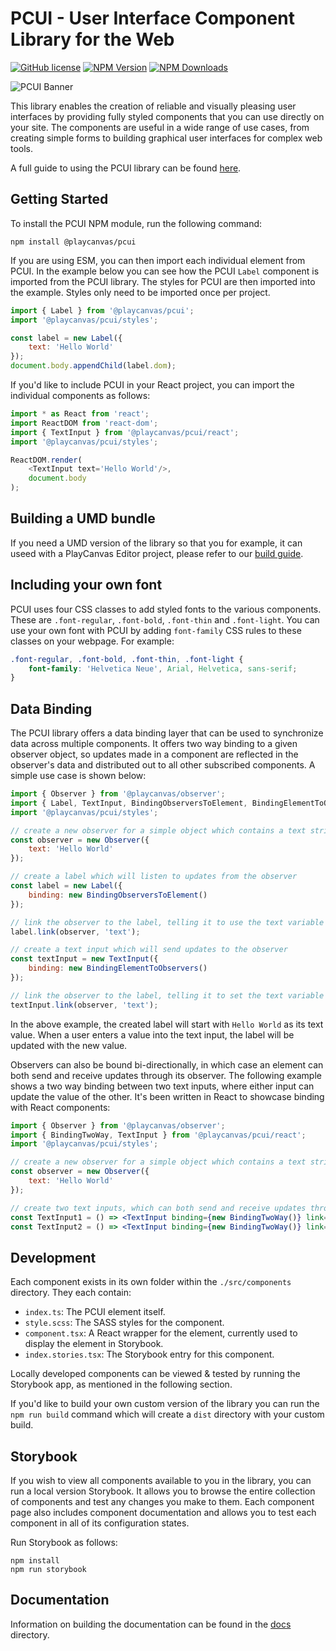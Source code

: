 # PCUI - User Interface Component Library for the Web

[![GitHub license](https://img.shields.io/badge/license-MIT-blue.svg)](https://github.com/playcanvas/pcui/blob/main/LICENSE)
[![NPM Version](https://img.shields.io/npm/v/@playcanvas/pcui.svg?style=flat?style=flat)](https://www.npmjs.com/package/@playcanvas/pcui)
[![NPM Downloads](https://img.shields.io/npm/dw/@playcanvas/pcui)](https://npmtrends.com/@playcanvas/pcui)

![PCUI Banner](https://forum-files-playcanvas-com.s3.dualstack.eu-west-1.amazonaws.com/original/2X/7/7e51de8ae69fa499dcad292efd21d7722dcf2dbd.jpeg)

This library enables the creation of reliable and visually pleasing user interfaces by providing fully styled components that you can use directly on your site. The components are useful in a wide range of use cases, from creating simple forms to building graphical user interfaces for complex web tools.

A full guide to using the PCUI library can be found [here](https://playcanvas.github.io/pcui).

## Getting Started

To install the PCUI NPM module, run the following command:

```
npm install @playcanvas/pcui
```

If you are using ESM, you can then import each individual element from PCUI. In the example below you can see how the PCUI `Label` component is imported from the PCUI library. The styles for PCUI are then imported into the example. Styles only need to be imported once per project.

```javascript
import { Label } from '@playcanvas/pcui';
import '@playcanvas/pcui/styles';

const label = new Label({
    text: 'Hello World'
});
document.body.appendChild(label.dom);
```

If you'd like to include PCUI in your React project, you can import the individual components as follows:

```javascript
import * as React from 'react';
import ReactDOM from 'react-dom';
import { TextInput } from '@playcanvas/pcui/react';
import '@playcanvas/pcui/styles';

ReactDOM.render(
    <TextInput text='Hello World'/>,
    document.body
);
```

## Building a UMD bundle

If you need a UMD version of the library so that you for example, it can useed with a PlayCanvas Editor project, please refer to our [build guide](BUILDGUIDE.md).

## Including your own font

PCUI uses four CSS classes to add styled fonts to the various components. These are `.font-regular`, `.font-bold`, `.font-thin` and `.font-light`. You can use your own font with PCUI by adding `font-family` CSS rules to these classes on your webpage. For example:

```css
.font-regular, .font-bold, .font-thin, .font-light {
    font-family: 'Helvetica Neue', Arial, Helvetica, sans-serif;
}
```

## Data Binding

The PCUI library offers a data binding layer that can be used to synchronize data across multiple components. It offers two way binding to a given observer object, so updates made in a component are reflected in the observer's data and distributed out to all other subscribed components. A simple use case is shown below:

```javascript
import { Observer } from '@playcanvas/observer';
import { Label, TextInput, BindingObserversToElement, BindingElementToObservers } from '@playcanvs/pcui';
import '@playcanvas/pcui/styles';

// create a new observer for a simple object which contains a text string
const observer = new Observer({
    text: 'Hello World'
});

// create a label which will listen to updates from the observer
const label = new Label({
    binding: new BindingObserversToElement()
});

// link the observer to the label, telling it to use the text variable as its value
label.link(observer, 'text');

// create a text input which will send updates to the observer
const textInput = new TextInput({
    binding: new BindingElementToObservers()
});

// link the observer to the label, telling it to set the text variable on change
textInput.link(observer, 'text');
```

In the above example, the created label will start with `Hello World` as its text value. When a user enters a value into the text input, the label will be updated with the new value.

Observers can also be bound bi-directionally, in which case an element can both send and receive updates through its observer. The following example shows a two way binding between two text inputs, where either input can update the value of the other. It's been written in React to showcase binding with React components:

```jsx
import { Observer } from '@playcanvas/observer';
import { BindingTwoWay, TextInput } from '@playcanvas/pcui/react';
import '@playcanvas/pcui/styles';

// create a new observer for a simple object which contains a text string
const observer = new Observer({
    text: 'Hello World'
});

// create two text inputs, which can both send and receive updates through the linked observer
const TextInput1 = () => <TextInput binding={new BindingTwoWay()} link={{ observer, path: 'text'} />;
const TextInput2 = () => <TextInput binding={new BindingTwoWay()} link={{ observer, path: 'text'} />;
```

## Development

Each component exists in its own folder within the `./src/components` directory. They each contain:

- `index.ts`: The PCUI element itself.
- `style.scss`: The SASS styles for the component.
- `component.tsx`: A React wrapper for the element, currently used to display the element in Storybook.
- `index.stories.tsx`: The Storybook entry for this component.

Locally developed components can be viewed & tested by running the Storybook app, as mentioned in the following section.

If you'd like to build your own custom version of the library you can run the `npm run build` command which will create a `dist` directory with your custom build.

## Storybook

If you wish to view all components available to you in the library, you can run a local version Storybook. It allows you to browse the entire collection of components and test any changes you make to them. Each component page also includes component documentation and allows you to test each component in all of its configuration states.

Run Storybook as follows:

```
npm install
npm run storybook
```

## Documentation

Information on building the documentation can be found in the [docs](./docs/README.md) directory.
